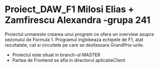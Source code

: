 ﻿# Proiect_DAW_F1  Milosi Elias + Zamfirescu Alexandra -grupa 241

Proiectul urmareste crearea unui program ce ofera un overview asupra sezonului de Formula 1. Programul inglobeaza echipele de F1, atat rezultatele, cat si circuitele pe care se desfasoara GrandPrix-urile.

- Proiectul este situat in branch-ul MASTER
- Partea de Frontend se afla in directorul aplicatieClient
